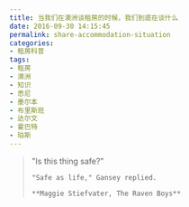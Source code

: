 ```yaml
---
title: 当我们在澳洲谈租房的时候，我们到底在谈什么
date: 2016-09-30 14:15:45
permalink: share-accommodation-situation
categories:
- 租房科普
tags:
- 租房
- 澳洲
- 知识
- 悉尼
- 墨尔本
- 布里斯班
- 达尔文
- 霍巴特
- 珀斯
---
```

  <blockquote class="blockquote-center">
    "Is this thing safe?"

    "Safe as life," Gansey replied.

    **Maggie Stiefvater, The Raven Boys**
  </blockquote>

  
